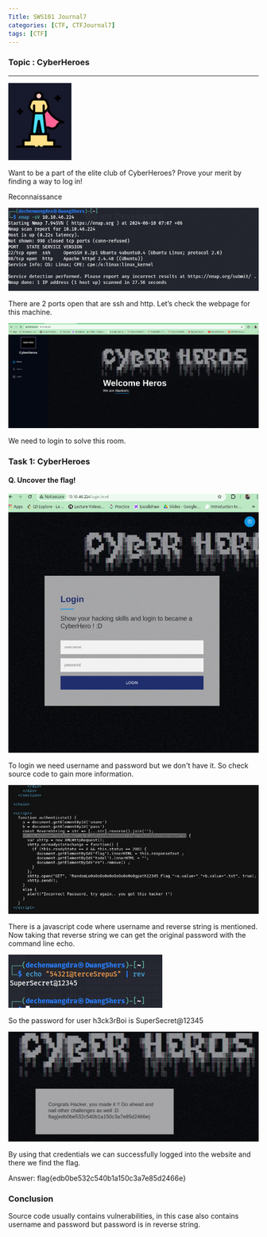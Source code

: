 ```yaml
---
Title: SWS101 Journal7
categories: [CTF, CTFJournal7]
tags: [CTF]
---
```


### Topic : CyberHeroes

---

![alt text](/image/CTF/CyberHeroes/cyb0.png)

Want to be a part of the elite club of CyberHeroes? Prove your merit by finding a way to log in!

Reconnaissance

![alt text](/image/CTF/CyberHeroes/nmap.png)

There are 2 ports open that are ssh and http. Let’s check the webpage for this machine.

![alt text](/image/CTF/CyberHeroes/website.png)

We need to login to solve this room.

### Task 1: CyberHeroes

#### Q. Uncover the flag!

![alt text](/image/CTF/CyberHeroes/cyb1.png)

To login we need username and password but we don't have it. So check source code to gain more information.

![alt text](/image/CTF/CyberHeroes/cyb2.png)

There is a javascript code where username and reverse string is mentioned. Now taking that reverse string we can get the original password with the command line echo.

![alt text](/image/CTF/CyberHeroes/cyb3.png)

So the password for user h3ck3rBoi is SuperSecret@12345

![alt text](/image/CTF/CyberHeroes/cyb4.png)

By using that credentials we can successfully logged into the website and there we find the flag.

Answer: flag{edb0be532c540b1a150c3a7e85d2466e}

### Conclusion

Source code usually contains vulnerabilities, in this case also contains username and password but password is in reverse string.
